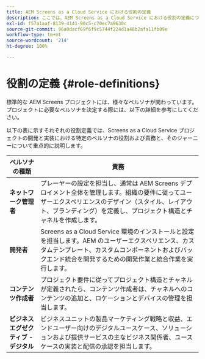 ```yaml
---
title: AEM Screens as a Cloud Service における役割の定義
description: ここでは、AEM Screens as a Cloud Service における役割の定義について説明します。
exl-id: f57a1aaf-8139-4141-90c5-c70ec7a9630c
source-git-commit: 96a0dacf69f6f9c5744f224d1a48b2afa11fb09e
workflow-type: tm+mt
source-wordcount: '214'
ht-degree: 100%

---
```


# 役割の定義 {#role-definitions}

標準的な AEM Screens プロジェクトには、様々なペルソナが関わっています。プロジェクトに必要なペルソナを決定する際には、以下の詳細を参考にしてください。

以下の表に示すそれぞれの役割定義では、Screens as a Cloud Service プロジェクトの開発と実装における特定のペルソナの役割および責務と、そのジャーニーについて重点的に説明します。

| ペルソナの種類 | 責務 |
|--- |--- |
| **ネットワーク管理者** | プレーヤーの設定を担当し、通常は AEM Screens デプロイメント全体を管理します。組織の要件に従ってユーザーエクスペリエンスのデザイン（スタイル、レイアウト、ブランディング）を定義し、プロジェクト構造とチャネルを作成します。 |
| **開発者** | Screens as a Cloud Service 環境のインストールと設定を担当します。AEM のユーザーエクスペリエンス、カスタムテンプレート、カスタムコンポーネントおよびバックエンド統合を開発するための開発作業と統合作業を実行します。 |
| **コンテンツ作成者** | プロジェクト要件に従ってプロジェクト構造とチャネルが定義されたら、コンテンツ作成者は、チャネルへのコンテンツの追加と、ロケーションとデバイスの管理を担当します。 |
| **ビジネスエグゼクティブ - デジタル** | ビジネスユニットの製品マーケティング戦略と収益、エンドユーザー向けのデジタルユースケース、ソリューションおよび提供サービスの主なビジネス関係者、ユースケースの実装と配信の承認を担当します。 |
